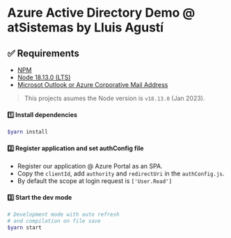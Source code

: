 # Azure Active Directory Demo @ atSistemas by Lluis Agustí

## ✅ Requirements

- [NPM](https://www.npmjs.com/)
- [Node 18.13.0 (LTS)](https://nodejs.org/)
- [Microsot Outlook or Azure Corporative Mail Address](https://www.outlook.com/)

> This projects asumes the Node version is `v18.13.0` (Jan 2023).

#### 1️⃣ Install dependencies
```zsh
$yarn install
```

#### 2️⃣ Register application and set authConfig file
- Register our application @ Azure Portal as an SPA.
- Copy the `clientId`, add `authority` and `redirectUri` in the `authConfig.js`.
- By default the scope at login request is `['User.Read']`

#### 3️⃣ Start the dev mode

```zsh
# Development mode with auto refresh
# and compilation on file save
$yarn start
```

